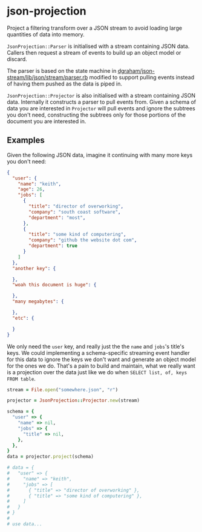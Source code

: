 # json-projection
Project a filtering transform over a JSON stream to avoid loading large quantities of data into memory.

`JsonProjection::Parser` is initialised with a stream containing JSON data.
Callers then request a stream of events to build up an object model or discard.

The parser is based on the state machine in [dgraham/json-stream/lib/json/stream/parser.rb](https://github.com/dgraham/json-stream/blob/master/lib/json/stream/parser.rb)
modified to support pulling events instead of having them pushed as the data is
piped in.

`JsonProjection::Projector` is also initialised with a stream containing JSON
data. Internally it constructs a parser to pull events from. Given a schema of
data you are interested in `Projector` will pull events and ignore the subtrees
you don't need, constructing the subtrees only for those portions of the
document you are interested in.

## Examples

Given the following JSON data, imagine it continuing with many more keys you
don't need:

```json
{
  "user": {
    "name": "keith",
    "age": 26,
    "jobs": [
      {
        "title": "director of overworking",
        "company": "south coast software",
        "department": "most",
      },
      {
        "title": "some kind of computering",
        "company": "github the website dot com",
        "department": true
      }
    ]
  },
  "another key": {

  },
  "woah this document is huge": {

  },
  "many megabytes": {

  },
  "etc": {

  }
}
```

We only need the `user` key, and really just the the `name` and `jobs`'s title's
keys. We could implementing a schema-specific streaming event handler for this
data to ignore the keys we don't want and generate an object model for the ones
we do. That's a pain to build and maintain, what we really want is a projection
over the data just like we do when `SELECT list, of, keys FROM table`.

```ruby
stream = File.open("somewhere.json", "r")

projector = JsonProjection::Projector.new(stream)

schema = {
  "user" => {
    "name" => nil,
    "jobs" => {
      "title" => nil,
    },
  },
}
data = projector.project(schema)

# data = {
#   "user" => {
#     "name" => "keith",
#     "jobs" => [
#       { "title" => "director of overworking" },
#       { "title" => "some kind of computering" },
#     ]
#   }
# }
#
# use data...
```
